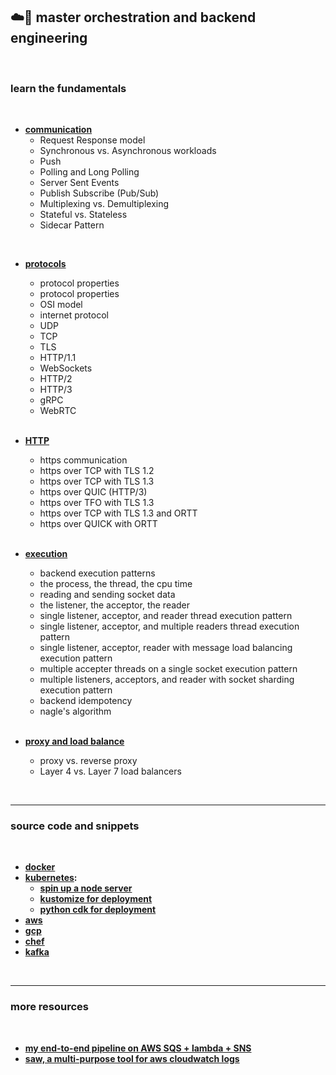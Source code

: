 ## ☁️🧰 master orchestration and backend engineering 


<br>

### learn the fundamentals

<br>

* **[communication](communication/)**
  * Request Response model
  * Synchronous vs. Asynchronous workloads
  * Push
  * Polling and Long Polling
  * Server Sent Events
  * Publish Subscribe (Pub/Sub)
  * Multiplexing vs. Demultiplexing
  * Stateful vs. Stateless
  * Sidecar Pattern

<br>

* **[protocols](protocols/)**
  * protocol properties
  * protocol properties
  * OSI model
  * internet protocol
  * UDP
  * TCP
  * TLS
  * HTTP/1.1
  * WebSockets
  * HTTP/2
  * HTTP/3
  * gRPC
  * WebRTC

  <br>

* **[HTTP](https/)**
  * https communication 
  * https over TCP with TLS 1.2
  * https over TCP with TLS 1.3
  * https over QUIC (HTTP/3)
  * https over TFO with TLS 1.3
  * https over TCP with TLS 1.3 and ORTT
  * https over QUICK with ORTT

  <br>

* **[execution](execution/)**
  * backend execution patterns
  * the process, the thread, the cpu time
  * reading and sending socket data
  * the listener, the acceptor, the reader
  * single listener, acceptor, and reader thread execution pattern
  * single listener, acceptor, and multiple readers thread execution pattern
  * single listener, acceptor, reader with message load balancing execution pattern
  * multiple accepter threads on a single socket execution pattern
  * multiple listeners, acceptors, and reader with socket sharding execution pattern
  * backend idempotency
  * nagle's algorithm

  <br>

* **[proxy and load balance](proxy_and_lb)**
  * proxy vs. reverse proxy
  * Layer 4 vs. Layer 7 load balancers


<br>

---
### source code and snippets

<br>


* **[docker](code/docker)**
* **[kubernetes](code/kubernetes):**
  * **[spin up a node server](code/kubernetes/node-server-example)**
  * **[kustomize for deployment](code/kubernetes/kustomize)**
  * **[python cdk for deployment](code/kubernetes/python-cdk)**
* **[aws](code/aws)**
* **[gcp](code/gcp)**
* **[chef](code/chef)**
* **[kafka](code/kafka)**

<br>

---

### more resources

<br>

* **[my end-to-end pipeline on AWS SQS + lambda + SNS](https://github.com/go-outside-labs/aws-pipeline-py)**
* **[saw, a multi-purpose tool for aws cloudwatch logs](https://github.com/TylerBrock/saw)**
